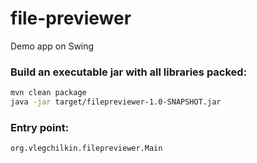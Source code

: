 # file-previewer
Demo app on Swing

### Build an executable jar with all libraries packed:
```bash
mvn clean package
java -jar target/filepreviewer-1.0-SNAPSHOT.jar  
```

### Entry point:
```
org.vlegchilkin.filepreviewer.Main
```